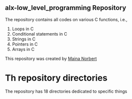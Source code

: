 ## alx-low_level_programming Repository
The repository contains all codes on various C functions, i.e.,
1. Loops in C
2. Conditional statements in C
3. Strings in C
4. Pointers in C
5. Arrays in C

This repository was created by [Maina Norbert](https://twitter.com/mainanorbert2)

# Th repository directories
 The repository has 18 directories dedicated to specific things

